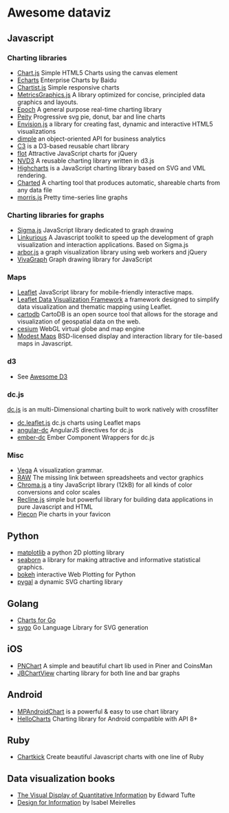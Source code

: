 # Awesome dataviz

## Javascript

### Charting libraries

- [Chart.js](http://www.chartjs.org/) Simple HTML5 Charts using the canvas element
- [Echarts](http://echarts.baidu.com/index-en.html) Enterprise Charts by Baidu
- [Chartist.js](http://gionkunz.github.io/chartist-js/) Simple responsive charts
- [MetricsGraphics.js](http://metricsgraphicsjs.org/) A library optimized for concise, principled data graphics and layouts.
- [Epoch](http://fastly.github.io/epoch/) A general purpose real-time charting library
- [Peity](https://github.com/benpickles/peity) Progressive svg pie, donut, bar and line charts
- [Envision.js](http://www.humblesoftware.com/envision) a library for creating fast, dynamic and interactive HTML5 visualizations
- [dimple](http://dimplejs.org/) an object-oriented API for business analytics
- [C3](http://c3js.org/) is a D3-based reusable chart library
- [flot](https://github.com/flot/flot) Attractive JavaScript charts for jQuery
- [NVD3](https://github.com/novus/nvd3) A reusable charting library written in d3.js
- [Highcharts](https://github.com/highslide-software/highcharts.com) is a JavaScript charting library based on SVG and VML rendering.
- [Charted](https://github.com/mikesall/charted) A charting tool that produces automatic, shareable charts from any data file
- [morris.js](http://morrisjs.github.io/morris.js/) Pretty time-series line graphs


### Charting libraries for graphs
- [Sigma.js](http://sigmajs.org/) JavaScript library dedicated to graph drawing
- [Linkurious](https://github.com/Linkurious/linkurious.js/) A Javascript toolkit to speed up the development of graph visualization and interaction applications. Based on Sigma.js
- [arbor.js](http://arborjs.org/) a graph visualization library using web workers  and jQuery
- [VivaGraph](https://github.com/anvaka/VivaGraphJS) Graph drawing library for JavaScript

### Maps

- [Leaflet](http://leafletjs.com) JavaScript library for mobile-friendly interactive maps. 
- [Leaflet Data Visualization Framework](https://github.com/humangeo/leaflet-dvf)  a framework designed to simplify data visualization and thematic mapping using Leaflet.
- [cartodb](https://github.com/CartoDB/cartodb) CartoDB is an open source tool that allows for the storage and visualization of geospatial data on the web.
- [cesium](https://github.com/AnalyticalGraphicsInc/cesium) WebGL virtual globe and map engine
- [Modest Maps](http://modestmaps.com/) BSD-licensed display and interaction library for tile-based maps in Javascript.

### d3
- See [Awesome D3](https://github.com/wbkd/awesome-d3)

### dc.js
[dc.js](https://github.com/dc-js/dc.js) is an multi-Dimensional charting built to work natively with crossfilter

- [dc.leaflet.js](https://github.com/yurukov/dc.leaflet.js) dc.js charts using Leaflet maps
- [angular-dc](https://github.com/TomNeyland/angular-dc) AngularJS directives for dc.js
- [ember-dc](https://github.com/andrewreedy/ember-dc) Ember Component Wrappers for dc.js


### Misc
- [Vega](http://vega.github.io/vega/) A visualization grammar.
- [RAW](http://raw.densitydesign.org/) The missing link between spreadsheets and vector graphics
- [Chroma.js](http://gka.github.io/chroma.js/) a tiny JavaScript library (12kB) for all kinds of color conversions and color scales
- [Recline.js](http://okfnlabs.org/recline/) simple but powerful library for building data applications in pure Javascript and HTML
- [Piecon](https://github.com/lipka/piecon) Pie charts in your favicon


## Python
- [matplotlib](http://matplotlib.org/) a python 2D plotting library
- [seaborn](http://stanford.edu/~mwaskom/software/seaborn/) a library for making attractive and informative statistical graphics.
- [bokeh](http://bokeh.pydata.org/) interactive Web Plotting for Python
- [pygal](http://pygal.org/) a dynamic SVG charting library


## Golang
- [Charts for Go](https://github.com/vdobler/chart)
- [svgo](https://github.com/ajstarks/svgo) Go Language Library for SVG generation

## iOS
- [PNChart](https://github.com/kevinzhow/PNChart) A simple and beautiful chart lib used in Piner and CoinsMan
- [JBChartView](https://github.com/Jawbone/JBChartView) charting library for both line and bar graphs

## Android
- [MPAndroidChart](https://github.com/PhilJay/MPAndroidChart) is a powerful & easy to use chart library
- [HelloCharts](https://github.com/lecho/hellocharts-android) Charting library for Android compatible with API 8+

## Ruby
- [Chartkick](https://github.com/ankane/chartkick) Create beautiful Javascript charts with one line of Ruby


## Data visualization books
- [The Visual Display of Quantitative Information](http://www.amazon.com/The-Visual-Display-Quantitative-Information/dp/0961392142) by Edward Tufte
- [Design for Information](http://www.amazon.es/Design-Information-Introduction-Histories-Visualizations/dp/1592538061) by Isabel Meirelles
